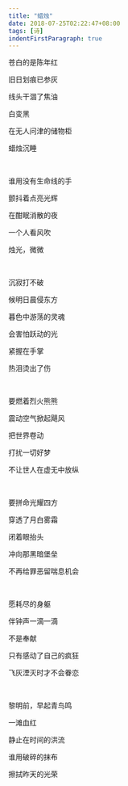 ```yaml
---
title: "蜡烛"
date: 2018-07-25T02:22:47+08:00
tags: [诗]
indentFirstParagraph: true
---
```




苍白的是陈年红

旧日划痕已参灰

线头干涸了焦油

白变黑

在无人问津的储物柜

蜡烛沉睡

</br>

谁用没有生命线的手

颤抖着点亮光辉

在酣眠消散的夜

一个人看风吹

烛光，微微

</br>

沉寂打不破

候明日晨侵东方

暮色中游荡的灵魂

会害怕跃动的光

紧握在手掌

热泪烫出了伤

</br>

要燃着烈火熊熊

震动空气掀起飓风

把世界卷动

打扰一切好梦

不让世人在虚无中放纵

</br>

要拼命光耀四方

穿透了月白雾霜

闭着眼抬头

冲向那黑暗堡垒

不再给罪恶留喘息机会

</br>

愿耗尽的身躯

伴钟声一滴一滴

不是奉献

只有感动了自己的疯狂

飞灰湮灭时才不会眷恋

</br>

黎明前，早起青鸟鸣

一滩血红

静止在时间的洪流

谁用破碎的抹布

擦拭昨天的光荣
